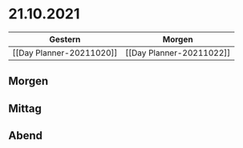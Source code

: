# 21.10.2021
| Gestern                                           | Morgen                                           |
| ------------------------------------------------- | ------------------------------------------------ |
| [[Day Planner-20211020]] | [[Day Planner-20211022]] |

## Morgen
## Mittag
## Abend
